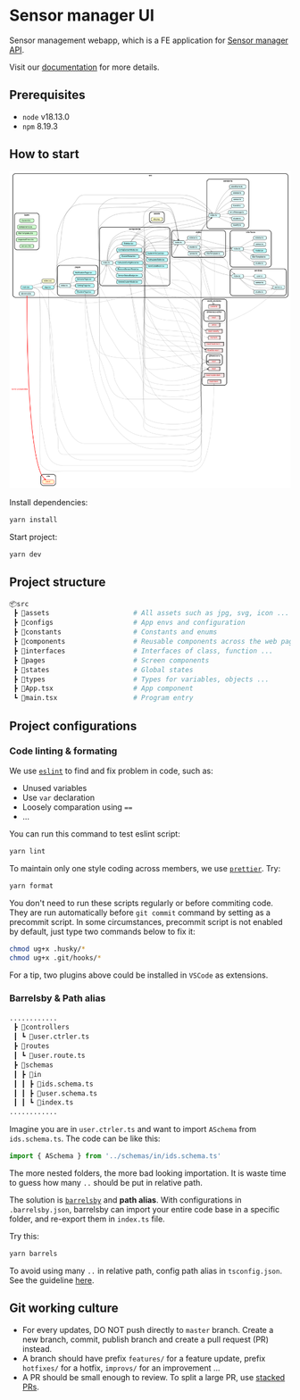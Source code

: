 # Sensor manager UI

Sensor management webapp, which is a FE application for [Sensor manager API](https://github.com/HPCMonitoring/sensor-manager).

Visit our [documentation](https://hpcmonitoring.github.io/docs) for more details.

## Prerequisites

- `node` v18.13.0
- `npm` 8.19.3

## How to start

![deps](ui_pkg.svg)

Install dependencies:

```bash
yarn install
```

Start project:

```bash
yarn dev
```

## Project structure

```py
📦src
 ┣ 📂assets                     # All assets such as jpg, svg, icon ... goes here
 ┣ 📂configs                    # App envs and configuration
 ┣ 📂constants                  # Constants and enums
 ┣ 📂components                 # Reusable components across the web page
 ┣ 📂interfaces                 # Interfaces of class, function ...
 ┣ 📂pages                      # Screen components
 ┣ 📂states                     # Global states
 ┣ 📂types                      # Types for variables, objects ...
 ┣ 📜App.tsx                    # App component
 ┗ 📜main.tsx                   # Program entry
```

## Project configurations

### Code linting & formating

We use [`eslint`](https://eslint.org/) to find and fix problem in code, such as:

- Unused variables
- Use `var` declaration
- Loosely comparation using `==`
- ...

You can run this command to test eslint script:

```bash
yarn lint
```

To maintain only one style coding across members, we use [`prettier`](https://prettier.io/). Try:

```bash
yarn format
```

You don't need to run these scripts regularly or before commiting code. They are run automatically before `git commit` command by setting as a precommit script. In some circumstances, precommit script is not enabled by default, just type two commands below to fix it:

```bash
chmod ug+x .husky/*
chmod ug+x .git/hooks/*
```

For a tip, two plugins above could be installed in `VSCode` as extensions.

### Barrelsby & Path alias

```py
............
 ┣ 📂controllers
 ┃ ┗ 📜user.ctrler.ts
 ┣ 📂routes
 ┃ ┗ 📜user.route.ts
 ┣ 📂schemas
 ┃ ┣ 📂in
 ┃ ┃ ┣ 📜ids.schema.ts
 ┃ ┃ ┣ 📜user.schema.ts
 ┃ ┃ ┗ 📜index.ts
............
```

Imagine you are in `user.ctrler.ts` and want to import `ASchema` from `ids.schema.ts`. The code can be like this:

```typescript
import { ASchema } from '../schemas/in/ids.schema.ts'
```

The more nested folders, the more bad looking importation. It is waste time to guess how many `..` should be put in relative path.

The solution is [`barrelsby`](https://www.npmjs.com/package/barrelsby) and **path alias**. With configurations in `.barrelsby.json`, barrelsby can import your entire code base in a specific folder, and re-export them in `index.ts` file.

Try this:

```bash
yarn barrels
```

To avoid using many `..` in relative path, config path alias in `tsconfig.json`. See the guideline [here](https://www.typescriptlang.org/docs/handbook/module-resolution.html#path-mapping).

## Git working culture

- For every updates, DO NOT push directly to `master` branch. Create a new branch, commit, publish branch and create a pull request (PR) instead.
- A branch should have prefix `features/` for a feature update, prefix `hotfixes/` for a hotfix, `improvs/` for an improvement ...
- A PR should be small enough to review. To split a large PR, use [stacked PRs](https://blog.logrocket.com/using-stacked-pull-requests-in-github/).
